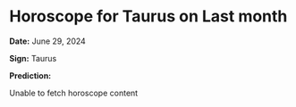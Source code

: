 # Horoscope for Taurus on Last month

**Date:** June 29, 2024

**Sign:** Taurus

**Prediction:**

Unable to fetch horoscope content
